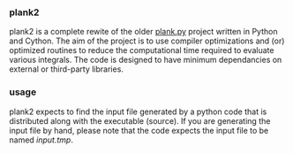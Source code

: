 ### plank2

plank2 is a complete rewite of the older [plank.py](https://github.com/HemanthHaridas/plank.py) project written in Python and Cython.
The aim of the project is to use compiler optimizations and (or) optimized routines to reduce the computational time required to evaluate various integrals. The code is designed to have minimum dependancies on external or third-party libraries.

### usage

plank2 expects to find the input file generated by a python code that is distributed along with the executable (source). If you are generating the input file by hand, please note that the code expects the input file to be named *input.tmp*.
